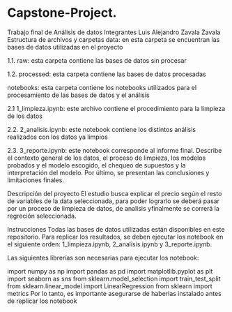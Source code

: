 # Capstone-Project.
Trabajo final de Análisis de datos
Integrantes
Luis Alejandro Zavala Zavala
Estructura de archivos y carpetas
data: en esta carpeta se encuentran las bases de datos utilizadas en el proyecto

1.1. raw: esta carpeta contiene las bases de datos sin procesar

1.2. processed: esta carpeta contiene las bases de datos procesadas

notebooks: esta carpeta contiene los notebooks utilizados para el procesamiento de las bases de datos y el análisis

2.1 1_limpieza.ipynb: este archivo contiene el procedimiento para la limpieza de los datos

2.2. 2_analisis.ipynb: este notebook contiene los distintos análisis realizados con los datos ya limpios

2.3. 3_reporte.ipynb: este notebook corresponde al informe final. Describe el contexto general de los datos, el proceso de limpieza, los modelos probados y el modelo escogido, el chequeo de supuestos y la interpretación del modelo. Por último, se presentan las conclusiones y limitaciones finales.

Descripción del proyecto
El estudio busca explicar el precio según el resto de variables de la data seleccionada, para poder lograrlo se deberá pasar por un proceso de limpieza de datos, de analisis yfinalmente se correrá la regreción seleccionada.

Instrucciones
Todas las bases de datos utilizadas están disponibles en este repositorio. Para replicar los resultados, se deben ejecutar los notebook en el siguiente orden: 1_limpieza.ipynb, 2_analisis.ipynb y 3_reporte.ipynb.

Las siguientes librerías son necesarias para ejecutar los notebook:

import numpy as np
import pandas as pd
import matplotlib.pyplot as plt
import seaborn as sns
from sklearn.model_selection import train_test_split
from sklearn.linear_model import LinearRegression
from sklearn import metrics
Por lo tanto, es importante asegurarse de haberlas instalado antes de replicar los notebook
